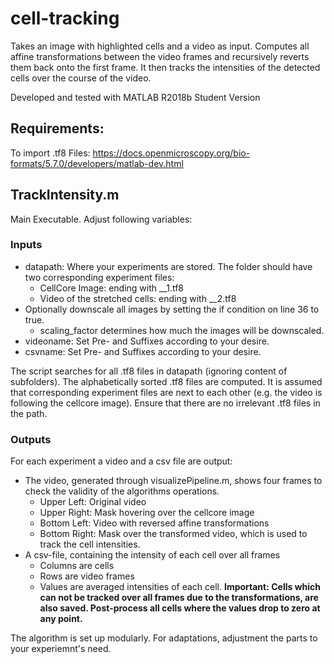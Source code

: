 # cell-tracking
Takes an image with highlighted cells and a video as input. Computes all affine transformations between the video frames and recursively reverts them back onto the first frame. It then tracks the intensities of the detected cells over the course of the video. 

Developed and tested with MATLAB R2018b Student Version

## Requirements:
To import .tf8 Files: https://docs.openmicroscopy.org/bio-formats/5.7.0/developers/matlab-dev.html

## TrackIntensity.m
Main Executable. Adjust following variables:

### Inputs
* datapath: Where your experiments are stored. The folder should have two corresponding experiment files:
  * CellCore Image: ending with __1.tf8 
  * Video of the stretched cells: ending with __2.tf8
* Optionally downscale all images by setting the if condition on line 36 to true.
  * scaling_factor determines how much the images will be downscaled.
* videoname: Set Pre- and Suffixes according to your desire.
* csvname: Set Pre- and Suffixes according to your desire.

The script searches for all .tf8 files in datapath (ignoring content of subfolders). The alphabetically sorted .tf8 files are computed. It is assumed that corresponding experiment files are next to each other (e.g. the video is following the cellcore image). Ensure that there are no irrelevant .tf8 files in the path. 

### Outputs
For each experiment a video and a csv file are output:
* The video, generated through visualizePipeline.m, shows four frames to check the validity of the algorithms operations. 
  * Upper Left: Original video
  * Upper Right: Mask hovering over the cellcore image
  * Bottom Left: Video with reversed affine transformations
  * Bottom Right: Mask over the transformed video, which is used to track the cell intensities.
* A csv-file, containing the intensity of each cell over all frames
  * Columns are cells
  * Rows are video frames
  * Values are averaged intensities of each cell. __Important: Cells which can not be tracked over all frames due to the transformations, are also saved. Post-process all cells where the values drop to zero at any point.__

The algorithm is set up modularly. For adaptations, adjustment the parts to your experiemnt's need. 

